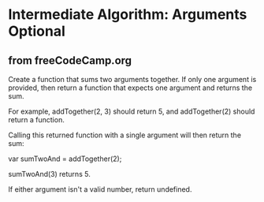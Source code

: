 # Intermediate Algorithm: Arguments Optional

## from freeCodeCamp.org

Create a function that sums two arguments together. If only one argument is provided, then return a function that expects one argument and returns the sum.

For example, addTogether(2, 3) should return 5, and addTogether(2) should return a function.

Calling this returned function with a single argument will then return the sum:

var sumTwoAnd = addTogether(2);

sumTwoAnd(3) returns 5.

If either argument isn't a valid number, return undefined.